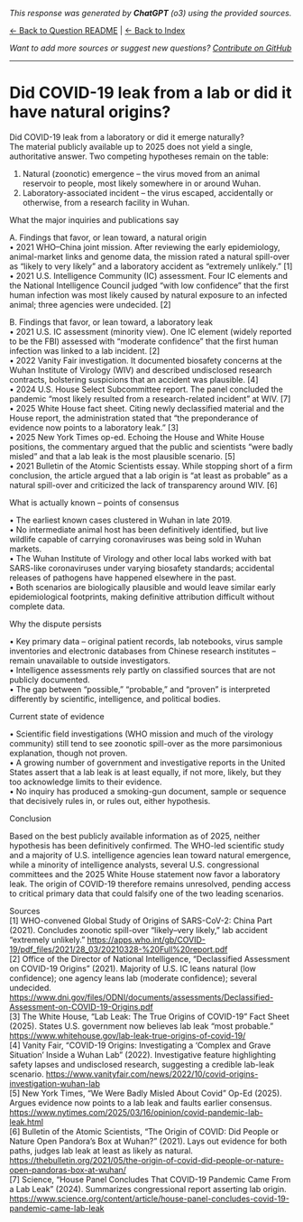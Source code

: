 <!-- 
Generated by: chatgpt
Model: o3
Prompt type: sources
Generated at: 2025-06-08T23:10:25.648038
-->

*This response was generated by **ChatGPT** (o3) using the provided sources.*

[← Back to Question README](README.md) | [← Back to Index](../README.md)

*Want to add more sources or suggest new questions? [Contribute on GitHub](https://github.com/justinwest/SuggestedSources)*

---

# Did COVID-19 leak from a lab or did it have natural origins?

Did COVID-19 leak from a laboratory or did it emerge naturally?  
The material publicly available up to 2025 does not yield a single, authoritative answer.  Two competing hypotheses remain on the table:

1. Natural (zoonotic) emergence – the virus moved from an animal reservoir to people, most likely somewhere in or around Wuhan.
2. Laboratory-associated incident – the virus escaped, accidentally or otherwise, from a research facility in Wuhan.

What the major inquiries and publications say

A. Findings that favor, or lean toward, a natural origin  
• 2021 WHO–China joint mission. After reviewing the early epidemiology, animal-market links and genome data, the mission rated a natural spill-over as “likely to very likely” and a laboratory accident as “extremely unlikely.” [1]  
• 2021 U.S. Intelligence Community (IC) assessment. Four IC elements and the National Intelligence Council judged “with low confidence” that the first human infection was most likely caused by natural exposure to an infected animal; three agencies were undecided. [2]

B. Findings that favor, or lean toward, a laboratory leak  
• 2021 U.S. IC assessment (minority view). One IC element (widely reported to be the FBI) assessed with “moderate confidence” that the first human infection was linked to a lab incident. [2]  
• 2022 Vanity Fair investigation. It documented biosafety concerns at the Wuhan Institute of Virology (WIV) and described undisclosed research contracts, bolstering suspicions that an accident was plausible. [4]  
• 2024 U.S. House Select Subcommittee report. The panel concluded the pandemic “most likely resulted from a research-related incident” at WIV. [7]  
• 2025 White House fact sheet. Citing newly declassified material and the House report, the administration stated that “the preponderance of evidence now points to a laboratory leak.” [3]  
• 2025 New York Times op-ed. Echoing the House and White House positions, the commentary argued that the public and scientists “were badly misled” and that a lab leak is the most plausible scenario. [5]  
• 2021 Bulletin of the Atomic Scientists essay. While stopping short of a firm conclusion, the article argued that a lab origin is “at least as probable” as a natural spill-over and criticized the lack of transparency around WIV. [6]

What is actually known – points of consensus

• The earliest known cases clustered in Wuhan in late 2019.  
• No intermediate animal host has been definitively identified, but live wildlife capable of carrying coronaviruses was being sold in Wuhan markets.  
• The Wuhan Institute of Virology and other local labs worked with bat SARS-like coronaviruses under varying biosafety standards; accidental releases of pathogens have happened elsewhere in the past.  
• Both scenarios are biologically plausible and would leave similar early epidemiological footprints, making definitive attribution difficult without complete data.

Why the dispute persists

• Key primary data – original patient records, lab notebooks, virus sample inventories and electronic databases from Chinese research institutes – remain unavailable to outside investigators.  
• Intelligence assessments rely partly on classified sources that are not publicly documented.  
• The gap between “possible,” “probable,” and “proven” is interpreted differently by scientific, intelligence, and political bodies.

Current state of evidence

• Scientific field investigations (WHO mission and much of the virology community) still tend to see zoonotic spill-over as the more parsimonious explanation, though not proven.  
• A growing number of government and investigative reports in the United States assert that a lab leak is at least equally, if not more, likely, but they too acknowledge limits to their evidence.  
• No inquiry has produced a smoking-gun document, sample or sequence that decisively rules in, or rules out, either hypothesis.

Conclusion

Based on the best publicly available information as of 2025, neither hypothesis has been definitively confirmed. The WHO-led scientific study and a majority of U.S. intelligence agencies lean toward natural emergence, while a minority of intelligence analysts, several U.S. congressional committees and the 2025 White House statement now favor a laboratory leak. The origin of COVID-19 therefore remains unresolved, pending access to critical primary data that could falsify one of the two leading scenarios.

Sources  
[1] WHO-convened Global Study of Origins of SARS-CoV-2: China Part (2021). Concludes zoonotic spill-over “likely–very likely,” lab accident “extremely unlikely.” https://apps.who.int/gb/COVID-19/pdf_files/2021/28_03/20210328-%20Full%20report.pdf  
[2] Office of the Director of National Intelligence, “Declassified Assessment on COVID-19 Origins” (2021). Majority of U.S. IC leans natural (low confidence); one agency leans lab (moderate confidence); several undecided. https://www.dni.gov/files/ODNI/documents/assessments/Declassified-Assessment-on-COVID-19-Origins.pdf  
[3] The White House, “Lab Leak: The True Origins of COVID-19” Fact Sheet (2025). States U.S. government now believes lab leak “most probable.” https://www.whitehouse.gov/lab-leak-true-origins-of-covid-19/  
[4] Vanity Fair, “COVID-19 Origins: Investigating a ‘Complex and Grave Situation’ Inside a Wuhan Lab” (2022). Investigative feature highlighting safety lapses and undisclosed research, suggesting a credible lab-leak scenario. https://www.vanityfair.com/news/2022/10/covid-origins-investigation-wuhan-lab  
[5] New York Times, “We Were Badly Misled About Covid” Op-Ed (2025). Argues evidence now points to a lab leak and faults earlier consensus. https://www.nytimes.com/2025/03/16/opinion/covid-pandemic-lab-leak.html  
[6] Bulletin of the Atomic Scientists, “The Origin of COVID: Did People or Nature Open Pandora’s Box at Wuhan?” (2021). Lays out evidence for both paths, judges lab leak at least as likely as natural. https://thebulletin.org/2021/05/the-origin-of-covid-did-people-or-nature-open-pandoras-box-at-wuhan/  
[7] Science, “House Panel Concludes That COVID-19 Pandemic Came From a Lab Leak” (2024). Summarizes congressional report asserting lab origin. https://www.science.org/content/article/house-panel-concludes-covid-19-pandemic-came-lab-leak